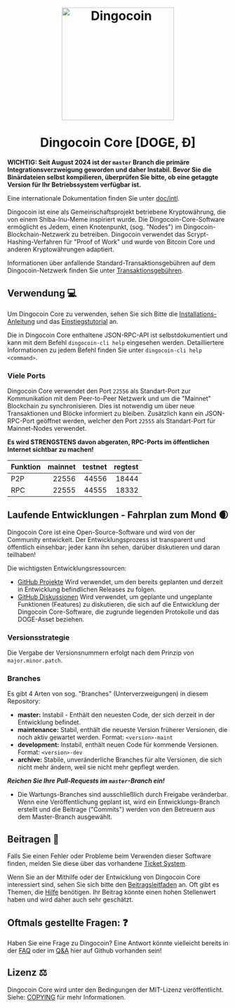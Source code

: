 <h1 align="center">
<img src="https://raw.githubusercontent.com/dingocoin/dingocoin/master/share/pixmaps/dingocoin256.svg" alt="Dingocoin" width="256"/>
<br/><br/>
Dingocoin Core [DOGE, Ð]  
</h1>

**WICHTIG: Seit August 2024 ist der `master` Branch die primäre Integrationsverzweigung geworden und daher Instabil.
Bevor Sie die Binärdateien selbst kompilieren, überprüfen Sie bitte, ob eine getaggte Version für Ihr Betriebssystem verfügbar ist.**
 
Eine internationale Dokumentation finden Sie unter [doc/intl](doc/intl/README.md).
 
Dingocoin ist eine als Gemeinschaftsprojekt betriebene Kryptowährung, die von einem Shiba-Inu-Meme inspiriert wurde.
Die Dingocoin-Core-Software ermöglicht es Jedem, einen Knotenpunkt, (sog. "Nodes") im Dingocoin-Blockchain-Netzwerk zu betreiben.
Dingocoin verwendet das Scrypt-Hashing-Verfahren für "Proof of Work" und wurde von Bitcoin Core und anderen Kryptowährungen adaptiert.
 
Informationen über anfallende Standard-Transaktionsgebühren auf dem Dingocoin-Netzwerk finden Sie unter [Transaktionsgebühren](doc/fee-recommendation.md).
 
## Verwendung 💻
 
Um Dingocoin Core zu verwenden, sehen Sie sich Bitte die [Installations-Anleitung](INSTALL.md) und das [Einstiegstutorial](doc/getting-started.md) an.
 
Die in Dingocoin Core enthaltene JSON-RPC-API ist selbstdokumentiert und kann mit dem Befehl `dingocoin-cli help` eingesehen werden. Detailliertere Informationen zu jedem Befehl finden Sie unter `dingocoin-cli help <command>`.
 
### Viele Ports

Dingocoin Core verwendet den Port `22556` als Standart-Port zur Kommunikation
mit dem Peer-to-Peer Netzwerk und um die "Mainnet" Blockchain zu synchronisieren.
Dies ist notwendig um über neue Transaktionen und Blöcke informiert zu bleiben.
Zusätzlich kann ein JSON-RPC-Port geöffnet werden, welcher den Port `22555` als Standart-Port für Mainnet-Nodes verwendet.

**Es wird STRENGSTENS davon abgeraten, RPC-Ports im öffentlichen Internet sichtbar zu machen!**

| Funktion | mainnet | testnet | regtest |
| :------- | ------: | ------: | ------: |
| P2P      |   22556 |   44556 |   18444 |
| RPC      |   22555 |   44555 |   18332 |

## Laufende Entwicklungen - Fahrplan zum Mond 🌒

Dingocoin Core ist eine Open-Source-Software und wird von der Community entwickelt.
Der Entwicklungsprozess ist transparent und öffentlich einsehbar; jeder kann ihn sehen, darüber diskutieren und daran teilhaben!

Die wichtigsten Entwicklungsressourcen:

* [GitHub Projekte](https://github.com/dingocoin/dingocoin/projects) 
  Wird verwendet, um den bereits geplanten und derzeit in Entwicklung befindlichen Releases zu folgen.
* [GitHub Diskussionen](https://github.com/dingocoin/dingocoin/discussions)
  Wird verwendet, um geplante und ungeplante Funktionen (Features) zu diskutieren, die sich auf die Entwicklung der Dingocoin Core-Software, die zugrunde liegenden Protokolle und das DOGE-Asset beziehen.

### Versionsstrategie

Die Vergabe der Versionsnummern erfolgt nach dem Prinzip von ```major.minor.patch```.

### Branches
Es gibt 4 Arten von sog. "Branches" (Unterverzweigungen) in diesem Repository:

- **master:** Instabil - Enthält den neuesten Code, der sich derzeit in der Entwicklung befindet.
- **maintenance:** Stabil, enthält die neueste Version früherer Versionen, die noch aktiv gewartet werden. Format: ```<version>-maint```
- **development:** Instabil, enthält neuen Code für kommende Versionen. Format: ```<version>-dev```
- **archive:** Stabile, unveränderliche Branches für alte Versionen, die sich nicht mehr ändern, weil sie nicht mehr gepflegt werden.

***Reichen Sie Ihre Pull-Requests im `master`-Branch ein!***

* Die Wartungs-Branches sind ausschließlich durch Freigabe veränderbar. Wenn eine Veröffentlichung geplant ist, wird ein Entwicklungs-Branch erstellt und die Beitrage ("Commits") werden von den Betreuern aus dem Master-Branch ausgewählt.

## Beitragen 🤝
 
Falls Sie einen Fehler oder Probleme beim Verwenden dieser Software finden, melden Sie diese über das vorhandene [Ticket System](https://github.com/dingocoin/dingocoin/issues/new?assignees=&labels=bug&template=bug_report.md&title=%5Bbug%5D+).
 
Wenn Sie an der Mithilfe oder der Entwicklung von Dingocoin Core interessiert sind, sehen Sie sich bitte den [Beitragsleitfaden](CONTRIBUTING.md) an.
Oft gibt es Themen, die [Hilfe](https://github.com/dingocoin/dingocoin/labels/help%20wanted) benötigen. Ihr Beitrag könnte einen hohen Stellenwert haben und wird daher auch sehr geschätzt.
 
## Oftmals gestellte Fragen: ❓
 
Haben Sie eine Frage zu Dingocoin? Eine Antwort könnte vielleicht bereits in der [FAQ](doc/FAQ.md) oder im
[Q&A](https://github.com/dingocoin/dingocoin/discussions/categories/q-a) hier auf Github vorhanden sein!
 
## Lizenz ⚖️
 
Dingocoin Core wird unter den Bedingungen der MIT-Lizenz veröffentlicht.
Siehe: [COPYING](COPYING) für mehr Informationen.
